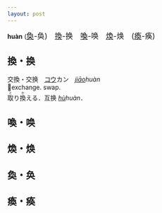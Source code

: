 ```yaml
---
layout: post
---
```


**huàn** (<big>[奐]({{site.url}}{{page.url}}#奐・奂)-奂)　[換]({{site.url}}{{page.url}}#換・换)-换　[喚]({{site.url}}{{page.url}}#喚・唤)-唤　[煥]({{site.url}}{{page.url}}#煥・焕)-焕　([瘓]({{site.url}}{{page.url}}#瘓・痪)-痪)</big>

## 換・换

交換・交换　[コウ]()カン　*[jiāo]()huàn*   
💱exchange. swap.   
<ruby>取<rt>と</rt></ruby>り<ruby>換<rt>か</rt></ruby>える．互换 *[hù]()huàn*．





## 喚・唤

## 煥・焕

## 奐・奂

## 瘓・痪
